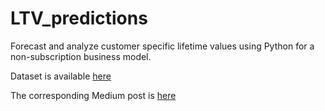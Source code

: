 # LTV_predictions

Forecast and analyze customer specific lifetime values using Python for a non-subscription business model.

Dataset is available [here](https://drive.google.com/file/d/1sAQ2hf2WoPzDBftEcACN6ZZVzVqIXeCR/view?usp=sharing)

The corresponding Medium post is [here]()
